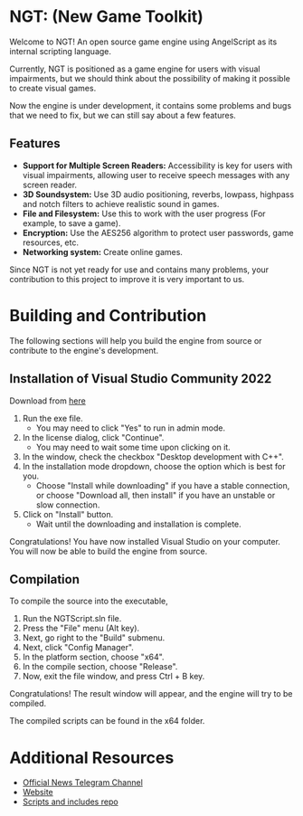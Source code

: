 # NGT: (New Game Toolkit)

Welcome to NGT! An open source game engine using AngelScript as its internal scripting language.

Currently, NGT is positioned as a game engine for users with visual impairments, but we should think about the possibility of making it possible to create visual games.

Now the engine is under development, it contains some problems and bugs that we need to fix, but we can still say about a few features.
## Features

- **Support for Multiple Screen Readers:** Accessibility is key for users with visual impairments, allowing user to receive speech messages with any screen reader.
- **3D Soundsystem:** Use 3D audio positioning, reverbs, lowpass, highpass and notch filters to achieve realistic sound in games.
- **File and Filesystem:** Use this to work with the user progress (For example, to save a game).
- **Encryption:** Use the AES256 algorithm to protect user passwords, game resources, etc.
- **Networking system:** Create online games.

Since NGT is not yet ready for use and contains many problems, your contribution to this project to improve it is very important to us.

# Building and Contribution

The following sections will help you build the engine from source or contribute to the engine's development.

## Installation of Visual Studio Community 2022

Download from [here](https://visualstudio.microsoft.com/vs/)

1. Run the exe file.
   - You may need to click "Yes" to run in admin mode.
2. In the license dialog, click "Continue".
   - You may need to wait some time upon clicking on it.
3. In the window, check the checkbox "Desktop development with C++".
4. In the installation mode dropdown, choose the option which is best for you.
   - Choose "Install while downloading" if you have a stable connection, or choose "Download all, then install" if you have an unstable or slow connection.
5. Click on "Install" button.
   - Wait until the downloading and installation is complete.

Congratulations! You have now installed Visual Studio on your computer. You will now be able to build the engine from source.

## Compilation

To compile the source into the executable,

1. Run the NGTScript.sln file.
2. Press the "File" menu (Alt key).
3. Next, go right to the "Build" submenu.
4. Next, click "Config Manager".
5. In the platform section, choose "x64".
6. In the compile section, choose "Release".
7. Now, exit the file window, and press Ctrl + B key.

Congratulations! The result window will appear, and the engine will try to be compiled.

The compiled scripts can be found in the x64 folder.

# Additional Resources

- [Official News Telegram Channel](https://t.me/newgametoolkit)
- [Website](https://ngtcode.dev/)
- [Scripts and includes repo](https://github.com/m1maker/ngt-includes)
